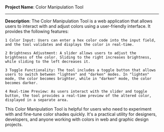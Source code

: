**Project Name**: Color Manipulation Tool
___
**Description**:
The Color Manipulation Tool is a web application that allows users to interact with and adjust colors using a user-friendly interface. It provides the following features:

    1 Color Input: Users can enter a hex color code into the input field, and the tool validates and displays the color in real-time.

    2 Brightness Adjustment: A slider allows users to adjust the brightness of the color. Sliding to the right increases brightness, while sliding to the left decreases it.

    3 Toggle Functionality: The tool includes a toggle button that allows users to switch between "lighten" and "darken" modes. In "lighten" mode, the color becomes brighter, while in "darken" mode, the color becomes darker.

    4 Real-time Preview: As users interact with the slider and toggle button, the tool provides a real-time preview of the altered color, displayed in a separate area.

This Color Manipulation Tool is helpful for users who need to experiment with and fine-tune color shades quickly. It's a practical utility for designers, developers, and anyone working with colors in web and graphic design projects.

